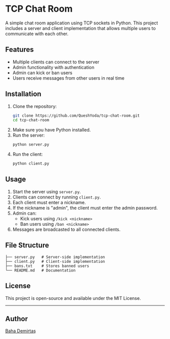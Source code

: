 # TCP Chat Room

A simple chat room application using TCP sockets in Python. This project includes a server and client implementation that allows multiple users to communicate with each other.

## Features
- Multiple clients can connect to the server
- Admin functionality with authentication
- Admin can kick or ban users
- Users receive messages from other users in real time

## Installation
1. Clone the repository:
   ```sh
   git clone https://github.com/QueshYoda/tcp-chat-room.git
   cd tcp-chat-room
   ```
2. Make sure you have Python installed.
3. Run the server:
   ```sh
   python server.py
   ```
4. Run the client:
   ```sh
   python client.py
   ```

## Usage
1. Start the server using `server.py`.
2. Clients can connect by running `client.py`.
3. Each client must enter a nickname.
4. If the nickname is "admin", the client must enter the admin password.
5. Admin can:
   - Kick users using `/kick <nickname>`
   - Ban users using `/ban <nickname>`
6. Messages are broadcasted to all connected clients.

## File Structure
```
├── server.py   # Server-side implementation
├── client.py   # Client-side implementation
├── bans.txt    # Stores banned users
└── README.md   # Documentation
```

## License
This project is open-source and available under the MIT License.

---
## Author
[Baha Demirtaş](https://github.com/queshyoda)


